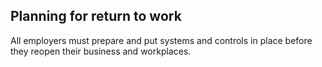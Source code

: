 ##  Planning for return to work

All employers must prepare and put systems and controls in place before they
reopen their business and workplaces.
